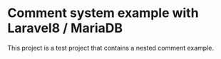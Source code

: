 # Comment system example with Laravel8 / MariaDB


This project is a test project that contains a nested comment example.